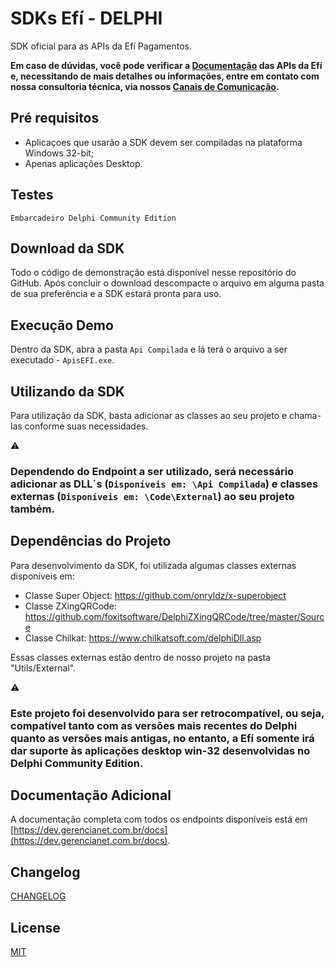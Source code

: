 # SDKs  Efí - DELPHI

SDK oficial para as APIs  da Efí Pagamentos.

**Em caso de dúvidas, você pode verificar a [Documentação](https://dev.gerencianet.com.br/docs/api-pix) das APIs da  Efí e, necessitando de mais detalhes ou informações, entre em contato com nossa consultoria técnica, via nossos [Canais de Comunicação](https://gerencianet.com.br/central-de-ajuda).**

## Pré requisitos
* Aplicaçoes que usarão a SDK devem ser compiladas na plataforma Windows 32-bit;
* Apenas aplicações Desktop.

## Testes
```
Embarcadeiro Delphi Community Edition
```

## Download da SDK

Todo o código de demonstração está disponível nesse repositório do GitHub. Após concluir o download descompacte o arquivo em alguma pasta de sua preferência e a SDK estará pronta para uso.

## Execução Demo

Dentro da SDK, abra a pasta `Api Compilada` e lá terá o arquivo a ser executado - `ApisEFI.exe`. 

## Utilizando da SDK

Para utilização da SDK, basta adicionar as classes ao seu projeto e chama-las conforme suas necessidades.

:warning: 
### Dependendo do Endpoint a ser utilizado, será necessário adicionar as DLL´s (`Disponíveis em: \Api Compilada`) e classes externas (`Disponíveis em: \Code\External`) ao seu projeto também.

## Dependências do Projeto

Para desenvolvimento da SDK, foi utilizada algumas classes externas disponíveis em:

* Classe Super Object: https://github.com/onryldz/x-superobject
* Classe ZXingQRCode: https://github.com/foxitsoftware/DelphiZXingQRCode/tree/master/Source
* Classe Chilkat: https://www.chilkatsoft.com/delphiDll.asp

Essas classes externas estão dentro de nosso projeto na pasta "Utils/External".

:warning: 
### Este projeto foi desenvolvido para ser retrocompatível, ou seja, compatível tanto com as versões mais recentes do Delphi quanto as versões mais antigas, no entanto, a Efí  somente irá dar suporte às aplicações desktop win-32 desenvolvidas no Delphi Community Edition.

## Documentação Adicional

A documentação completa com todos os endpoints disponíveis está em [https://dev.gerencianet.com.br/docs](https://dev.gerencianet.com.br/docs).

## Changelog

[CHANGELOG](CHANGELOG.md)

## License ##
[MIT](LICENSE)

